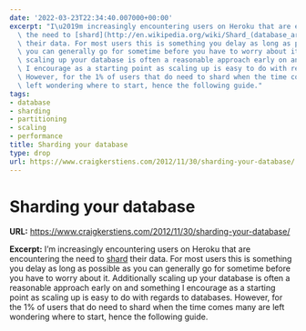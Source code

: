 ```yaml
---
date: '2022-03-23T22:34:40.007000+00:00'
excerpt: "I\u2019m increasingly encountering users on Heroku that are encountering\
  \ the need to [shard](http://en.wikipedia.org/wiki/Shard_(database_architecture))\
  \ their data. For most users this is something you delay as long as possible as\
  \ you can generally go for sometime before you have to worry about it. Additionally\
  \ scaling up your database is often a reasonable approach early on and something\
  \ I encourage as a starting point as scaling up is easy to do with regards to databases.\
  \ However, for the 1% of users that do need to shard when the time comes many are\
  \ left wondering where to start, hence the following guide."
tags:
- database
- sharding
- partitioning
- scaling
- performance
title: Sharding your database
type: drop
url: https://www.craigkerstiens.com/2012/11/30/sharding-your-database/
---
```


# Sharding your database

**URL:** https://www.craigkerstiens.com/2012/11/30/sharding-your-database/

**Excerpt:** I’m increasingly encountering users on Heroku that are encountering the need to [shard](http://en.wikipedia.org/wiki/Shard_(database_architecture)) their data. For most users this is something you delay as long as possible as you can generally go for sometime before you have to worry about it. Additionally scaling up your database is often a reasonable approach early on and something I encourage as a starting point as scaling up is easy to do with regards to databases. However, for the 1% of users that do need to shard when the time comes many are left wondering where to start, hence the following guide.
